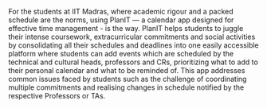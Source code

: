 For the students at IIT Madras, where academic rigour and a packed schedule are the norms, using PlanIT — a calendar app designed for effective time management - is the way. PlanIT helps students to juggle their intense coursework, extracurricular commitments and social activities by consolidating all their schedules and deadlines into one easily accessible platform where students can add events which are scheduled by the technical and cultural heads, professors and CRs, prioritizing what to add to their personal calendar and what to be reminded of. This app addresses common issues faced by students such as the challenge of coordinating multiple commitments and realising changes in schedule notified by the respective Professors or TAs.
